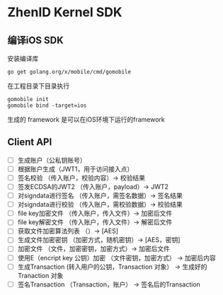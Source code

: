 # ZhenID Kernel SDK


## 编译iOS SDK

安装编译库

```
go get golang.org/x/mobile/cmd/gomobile
```

在工程目录下目录执行

```
gomobile init
gomobile bind -target=ios
```

生成的 framework 是可以在iOS环境下运行的framework

## Client API

* [ ] 生成账户（公私钥账号）
* [ ] 根据账户生成（JWT1，用于访问接入点）
* [ ] 签名校验 （传入账户，校验内容）-> 校验结果
* [ ] 签发ECDSA的JWT2 （传入账户，payload）-> JWT2
* [ ] 对signdata进行签名 （传入账户，需签名数据）-> 签名结果
* [ ] 对signdata进行校验 （传入账户，需校验数据）-> 校验结果
* [ ] file key加密文件 （传入账户，传入文件）-> 加密后文件
* [ ] file key解密文件 （传入账户，传入文件）-> 解密后文件
* [ ] 获取文件加密算法列表 （）-> [AES]
* [ ] 生成文件加密密钥  （加密方式，随机密钥）-> [AES，密钥]
* [ ] 加密文件 （文件，加密密钥，加密方式）-> 加密后文件
* [ ] 使用E（encript key 公钥）加密 （文件密钥，加密方式） -> 加密后内容
* [ ] 生成Transaction (转入用户的公钥，Transaction 对象） -> 生成好的 Tranaction 对象
* [ ] 签名Transaction （Transaction，账户） -> 签名后的Transaction
